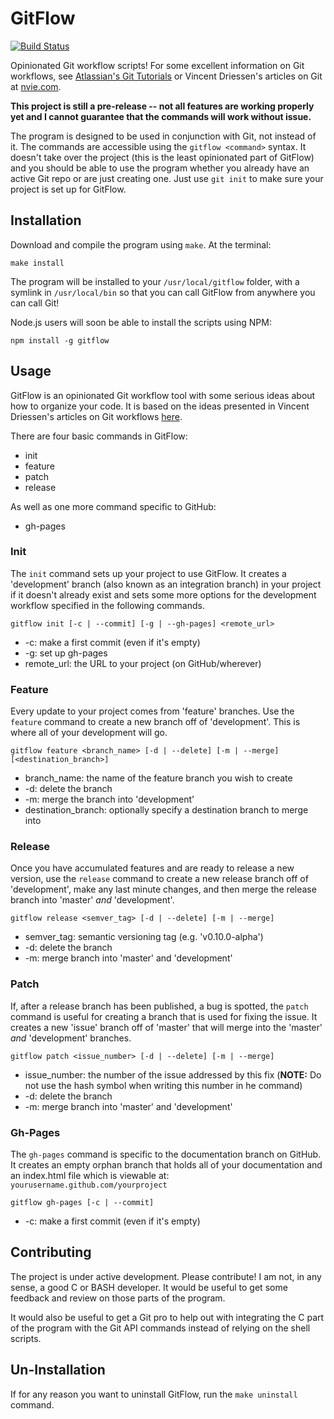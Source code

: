 # GitFlow 

[![Build Status](https://travis-ci.org/ajthor/gitflow.svg?branch=master)](https://travis-ci.org/ajthor/gitflow)

Opinionated Git workflow scripts! For some excellent information on Git workflows, see [Atlassian's Git Tutorials](https://www.atlassian.com/git/workflows#!workflow-overview) or Vincent Driessen's articles on Git at [nvie.com](http://nvie.com/).

**This project is still a pre-release -- not all features are working properly yet and I cannot guarantee that the commands will work without issue.**

The program is designed to be used in conjunction with Git, not instead of it. The commands are accessible using the `gitflow <command>` syntax. It doesn't take over the project (this is the least opinionated part of GitFlow) and you should be able to use the program whether you already have an active Git repo or are just creating one. Just use `git init` to make sure your project is set up for GitFlow.

## Installation

Download and compile the program using `make`. At the terminal:

    make install

The program will be installed to your `/usr/local/gitflow` folder, with a symlink in `/usr/local/bin` so that you can call GitFlow from anywhere you can call Git!


Node.js users will soon be able to install the scripts using NPM:

    npm install -g gitflow

## Usage

GitFlow is an opinionated Git workflow tool with some serious ideas about how to organize your code. It is based on the ideas presented in Vincent Driessen's articles on Git workflows [here](http://nvie.com/). 

There are four basic commands in GitFlow:

- init
- feature
- patch
- release

As well as one more command specific to GitHub:

- gh-pages


### Init

The `init` command sets up your project to use GitFlow. It creates a 'development' branch (also known as an integration branch) in your project if it doesn't already exist and sets some more options for the development workflow specified in the following commands.

    gitflow init [-c | --commit] [-g | --gh-pages] <remote_url>

- -c: make a first commit (even if it's empty)
- -g: set up gh-pages
- remote_url: the URL to your project (on GitHub/wherever)


### Feature

Every update to your project comes from 'feature' branches. Use the `feature` command to create a new branch off of 'development'. This is where all of your development will go.

    gitflow feature <branch_name> [-d | --delete] [-m | --merge] [<destination_branch>]

- branch_name: the name of the feature branch you wish to create
- -d: delete the branch
- -m: merge the branch into 'development'
- destination_branch: optionally specify a destination branch to merge into


### Release

Once you have accumulated features and are ready to release a new version, use the `release` command to create a new release branch off of 'development', make any last minute changes, and then merge the release branch into 'master' _and_ 'development'. 

    gitflow release <semver_tag> [-d | --delete] [-m | --merge]

- semver_tag: semantic versioning tag (e.g. 'v0.10.0-alpha')
- -d: delete the branch
- -m: merge branch into 'master' and 'development'


### Patch

If, after a release branch has been published, a bug is spotted, the `patch` command is useful for creating a branch that is used for fixing the issue. It creates a new 'issue' branch off of 'master' that will merge into the 'master' _and_ 'development' branches.

    gitflow patch <issue_number> [-d | --delete] [-m | --merge]

- issue_number: the number of the issue addressed by this fix (**NOTE:** Do not use the hash symbol when writing this number in he command)
- -d: delete the branch
- -m: merge branch into 'master' and 'development'


### Gh-Pages

The `gh-pages` command is specific to the documentation branch on GitHub. It creates an empty orphan branch that holds all of your documentation and an index.html file which is viewable at: `yourusername.github.com/yourproject`

	gitflow gh-pages [-c | --commit]

- -c: make a first commit (even if it's empty)



## Contributing

The project is under active development. Please contribute! I am not, in any sense, a good C or BASH developer. It would be useful to get some feedback and review on those parts of the program. 

It would also be useful to get a Git pro to help out with integrating the C part of the program with the Git API commands instead of relying on the shell scripts.


## Un-Installation

If for any reason you want to uninstall GitFlow, run the `make uninstall` command.